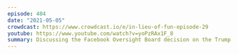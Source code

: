 ```yaml
---
episode: 404
date: "2021-05-05"
crowdcast: https://www.crowdcast.io/e/in-lieu-of-fun-episode-29
youtube: https://www.youtube.com/watch?v=yoPzRAx1F_8
summary: Discussing the Facebook Oversight Board decision on the Trump suspension
---
```

